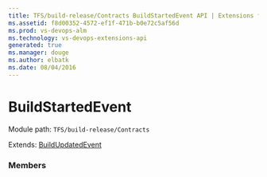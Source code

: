 ```yaml
---
title: TFS/build-release/Contracts BuildStartedEvent API | Extensions for Visual Studio Team Services
ms.assetid: f8d00352-4572-ef1f-471b-b0e72c5af56d
ms.prod: vs-devops-alm
ms.technology: vs-devops-extensions-api
generated: true
ms.manager: douge
ms.author: elbatk
ms.date: 08/04/2016
---
```


# BuildStartedEvent

Module path: `TFS/build-release/Contracts`

Extends: [BuildUpdatedEvent](./BuildUpdatedEvent.md)

### Members

